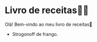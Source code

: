 # Livro de receitas:man_cook:

Olá! Bem-vindo ao meu livro de receitas:wave:

- Strogonoff de frango.
